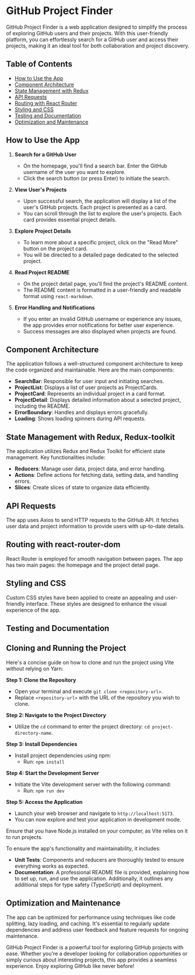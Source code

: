 # GitHub Project Finder

GitHub Project Finder is a web application designed to simplify the process of exploring GitHub users and their projects. With this user-friendly platform, you can effortlessly search for a GitHub user and access their projects, making it an ideal tool for both collaboration and project discovery.

## Table of Contents

- [How to Use the App](#how-to-use-the-app)
- [Component Architecture](#component-architecture)
- [State Management with Redux](#state-management-with-redux)
- [API Requests](#api-requests)
- [Routing with React Router](#routing-with-react-router)
- [Styling and CSS](#styling-and-css)
- [Testing and Documentation](#testing-and-documentation)
- [Optimization and Maintenance](#optimization-and-maintenance)

## How to Use the App

1. **Search for a GitHub User**

   - On the homepage, you'll find a search bar. Enter the GitHub username of the user you want to explore.
   - Click the search button (or press Enter) to initiate the search.

2. **View User's Projects**

   - Upon successful search, the application will display a list of the user's GitHub projects. Each project is presented as a card.
   - You can scroll through the list to explore the user's projects. Each card provides essential project details.

3. **Explore Project Details**

   - To learn more about a specific project, click on the "Read More" button on the project card.
   - You will be directed to a detailed page dedicated to the selected project.

4. **Read Project README**

   - On the project detail page, you'll find the project's README content.
   - The README content is formatted in a user-friendly and readable format using `react-markdown`.

5. **Error Handling and Notifications**

   - If you enter an invalid GitHub username or experience any issues, the app provides error notifications for better user experience.
   - Success messages are also displayed when projects are found.

## Component Architecture

The application follows a well-structured component architecture to keep the code organized and maintainable. Here are the main components:

- **SearchBar**: Responsible for user input and initiating searches.
- **ProjectList**: Displays a list of user projects as ProjectCards.
- **ProjectCard**: Represents an individual project in a card format.
- **ProjectDetail**: Displays detailed information about a selected project, including the README.
- **ErrorBoundary**: Handles and displays errors gracefully.
- **Loading**: Shows loading spinners during API requests.

## State Management with Redux, Redux-toolkit

The application utilizes Redux and Redux Toolkit for efficient state management. Key functionalities include:

- **Reducers**: Manage user data, project data, and error handling.
- **Actions**: Define actions for fetching data, setting data, and handling errors.
- **Slices**: Create slices of state to organize data efficiently.

## API Requests

The app uses Axios to send HTTP requests to the GitHub API. It fetches user data and project information to provide users with up-to-date details.

## Routing with react-router-dom

React Router is employed for smooth navigation between pages. The app has two main pages: the homepage and the project detail page.

## Styling and CSS

Custom CSS styles have been applied to create an appealing and user-friendly interface. These styles are designed to enhance the visual experience of the app.

## Testing and Documentation

## Cloning and Running the Project

Here's a concise guide on how to clone and run the project using Vite without relying on Yarn:

**Step 1: Clone the Repository**
- Open your terminal and execute `git clone <repository-url>`.
- Replace `<repository-url>` with the URL of the repository you wish to clone.

**Step 2: Navigate to the Project Directory**
- Utilize the `cd` command to enter the project directory: `cd project-directory-name`.

**Step 3: Install Dependencies**
- Install project dependencies using npm:
  - Run: `npm install`

**Step 4: Start the Development Server**
- Initiate the Vite development server with the following command:
  - Run: `npm run dev`

**Step 5: Access the Application**
- Launch your web browser and navigate to `http://localhost:5173`.
- You can now explore and test your application in development mode.

Ensure that you have Node.js installed on your computer, as Vite relies on it to run projects.

To ensure the app's functionality and maintainability, it includes:

- **Unit Tests**: Components and reducers are thoroughly tested to ensure everything works as expected.
- **Documentation**: A professional README file is provided, explaining how to set up, run, and use the application. Additionally, it outlines any additional steps for type safety (TypeScript) and deployment.

## Optimization and Maintenance

The app can be optimized for performance using techniques like code splitting, lazy loading, and caching. It's essential to regularly update dependencies and address user feedback and feature requests for ongoing maintenance.

GitHub Project Finder is a powerful tool for exploring GitHub projects with ease. Whether you're a developer looking for collaboration opportunities or simply curious about interesting projects, this app provides a seamless experience. Enjoy exploring GitHub like never before!
